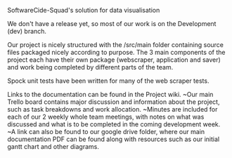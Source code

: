 SoftwareCide-Squad's solution for data visualisation

We don't have a release yet, so most of our work is on the Development (dev) branch.

Our project is nicely structured with the /src/main folder containing source files
 packaged nicely according to purpose.
The 3 main components of the project each have their own package (webscraper, application and saver) 
and work being completed by different parts of the team.

Spock unit tests have been written for many of the web scraper tests.

Links to the documentation can be found in the Project wiki.
~Our main Trello board contains major discussion and information about the project, such
 as task breakdowns and work allocation.
~Minutes are included for each of our 2 weekly whole team meetings, with notes on what
 was discussed and what is to be completed in the coming development week.
~A link can also be found to our google drive folder, where our main documentation PDF can
 be found along with resources such as our initial gantt chart and other diagrams.

 
